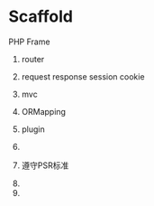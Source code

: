 # Scaffold
PHP Frame

1. router
2. request response session cookie 
3. mvc
4. ORMapping
5. plugin
6.



1. 遵守PSR标准
2.
3.


